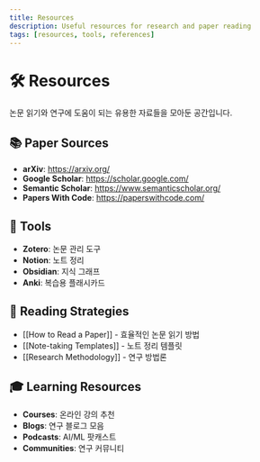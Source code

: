 ```yaml
---
title: Resources
description: Useful resources for research and paper reading
tags: [resources, tools, references]
---
```


# 🛠️ Resources

논문 읽기와 연구에 도움이 되는 유용한 자료들을 모아둔 공간입니다.

## 📚 Paper Sources
- **arXiv**: https://arxiv.org/
- **Google Scholar**: https://scholar.google.com/
- **Semantic Scholar**: https://www.semanticscholar.org/
- **Papers With Code**: https://paperswithcode.com/

## 🔧 Tools
- **Zotero**: 논문 관리 도구
- **Notion**: 노트 정리
- **Obsidian**: 지식 그래프
- **Anki**: 복습용 플래시카드

## 📖 Reading Strategies
- [[How to Read a Paper]] - 효율적인 논문 읽기 방법
- [[Note-taking Templates]] - 노트 정리 템플릿
- [[Research Methodology]] - 연구 방법론

## 🎓 Learning Resources
- **Courses**: 온라인 강의 추천
- **Blogs**: 연구 블로그 모음
- **Podcasts**: AI/ML 팟캐스트
- **Communities**: 연구 커뮤니티
